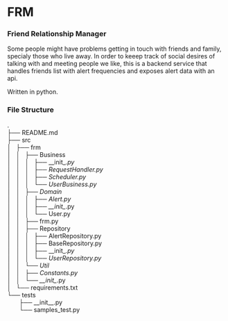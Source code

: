 # FRM
### Friend Relationship Manager

Some people might have problems getting in touch with friends and family, specialy those who live away. In order to keeep track
 of social desires of talking with and meeting people we like, this is a backend service that handles friends list with alert 
frequencies and exposes alert data with an api.

Written in python.

### File Structure

.\
├── README.md\
├── src\
│   ├── frm\
│   │   ├── Business\
│   │   │   ├── __init\__.py\
│   │   │   ├── RequestHandler.py\
│   │   │   ├── Scheduler.py\
│   │   │   └── UserBusiness.py\
│   │   ├── Domain\
│   │   │   ├── Alert.py\
│   │   │   ├── __init\__.py\
│   │   │   └── User.py\
│   │   ├── frm.py\
│   │   ├── Repository\
│   │   │   ├── AlertRepository.py\
│   │   │   ├── BaseRepository.py\
│   │   │   ├── __init\__.py\
│   │   │   └── UserRepository.py\
│   │   └── Util\
│   │       ├── Constants.py\
│   │       └── __init\__.py\
│   └── requirements.txt\
└── tests\
&nbsp;&nbsp;&nbsp;&nbsp;&nbsp;&nbsp;
├── __init\__.py\
&nbsp;&nbsp;&nbsp;&nbsp;&nbsp;&nbsp;
└── samples_test.py